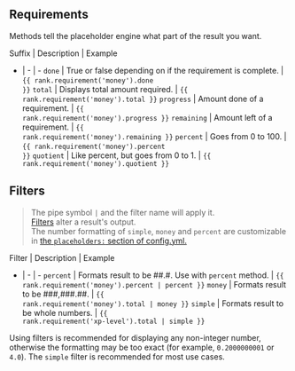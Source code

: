 <html>
  <head>
    <meta name="description" content="Reference for rankup's provided Pebble Formatting suffixes and filters.">
    <meta name="keywords" content="Rankup, Minecraft, Plugin, Spigot, Prestige">
  </head>
</html>

## Requirements

Methods tell the placeholder engine what part of the result you want.

Suffix | Description | Example
- | - | -
`done` | True or false depending on if the requirement is complete. | <code>{{ rank.requirement('money').done }}</code>
`total` | Displays total amount required. | <code>{{ rank.requirement('money').total }}</code>
`progress` | Amount done of a requirement. | <code>{{ rank.requirement('money').progress }}</code>
`remaining` | Amount left of a requirement. | <code>{{ rank.requirement('money').remaining }}</code>
`percent` | Goes from 0 to 100. | <code>{{ rank.requirement('money').percent }}</code>
`quotient` | Like percent, but goes from 0 to 1. | <code>{{ rank.requirement('money').quotient }}</code>

## Filters

> The pipe symbol `|` and the filter name will apply it.  
> [Filters](../Pebble/filters.html) alter a result's output.  
> The number formatting of `simple`, `money` and `percent` are customizable in [the `placeholders:` section of config.yml.](../GitHub/Rankup3/config/Placeholders.html)  

Filter | Description | Example
- | - | -
`percent` | Formats result to be ##.#. Use with `percent` method. | <code>{{ rank.requirement('money').percent \| percent }}</code>
`money` | Formats result to be ###,###.##. | <code>{{ rank.requirement('money').total \| money }}</code>
`simple` | Formats result to be whole numbers. | <code>{{ rank.requirement('xp-level').total \| simple }}</code>

Using filters is recommended for displaying any non-integer number, otherwise the formatting may be too exact (for example, `0.2000000001` or `4.0`). The `simple` filter is recommended for most use cases.

